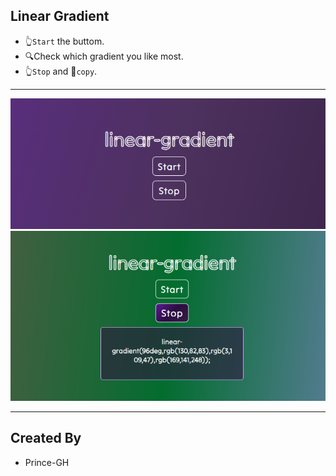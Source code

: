 ## Linear Gradient
- 👆`Start` the buttom.
- 🔍Check which gradient you like most.
- 👆`Stop` and 📃`copy`.
---
![Img1](IMG1.png)
![Img2](IMG2.png)

---
## Created By
- Prince-GH